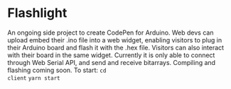 # Flashlight
An ongoing side project to create CodePen for Arduino. Web devs can upload embed their .ino file into a web widget, enabling visitors to plug in their Arduino board and flash it with the .hex file.
Visitors can also interact with their board in the same widget.
Currently it is only able to connect through Web Serial API, and send and receive bitarrays. Compiling and flashing coming soon.
To start:
<code>cd client</code>
<code>yarn start</code>
